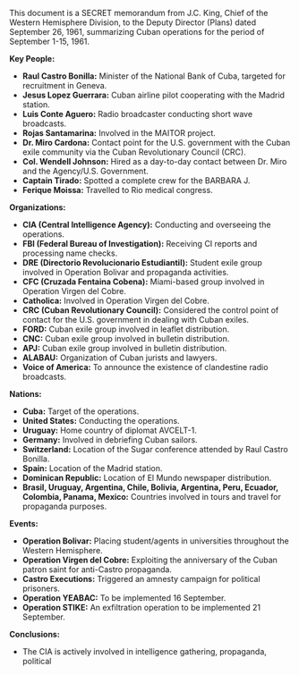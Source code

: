 This document is a SECRET memorandum from J.C. King, Chief of the Western Hemisphere Division, to the Deputy Director (Plans) dated September 26, 1961, summarizing Cuban operations for the period of September 1-15, 1961.

**Key People:**

*   **Raul Castro Bonilla:** Minister of the National Bank of Cuba, targeted for recruitment in Geneva.
*   **Jesus Lopez Guerrara:** Cuban airline pilot cooperating with the Madrid station.
*   **Luis Conte Aguero:** Radio broadcaster conducting short wave broadcasts.
*   **Rojas Santamarina:** Involved in the MAITOR project.
*   **Dr. Miro Cardona:** Contact point for the U.S. government with the Cuban exile community via the Cuban Revolutionary Council (CRC).
*   **Col. Wendell Johnson:** Hired as a day-to-day contact between Dr. Miro and the Agency/U.S. Government.
*   **Captain Tirado:** Spotted a complete crew for the BARBARA J.
*   **Ferique Moissa:** Travelled to Rio medical congress.

**Organizations:**

*   **CIA (Central Intelligence Agency):** Conducting and overseeing the operations.
*   **FBI (Federal Bureau of Investigation):** Receiving CI reports and processing name checks.
*   **DRE (Directorio Revolucionario Estudiantil):** Student exile group involved in Operation Bolivar and propaganda activities.
*   **CFC (Cruzada Fentaina Cobena):** Miami-based group involved in Operation Virgen del Cobre.
*   **Catholica:** Involved in Operation Virgen del Cobre.
*   **CRC (Cuban Revolutionary Council):** Considered the control point of contact for the U.S. government in dealing with Cuban exiles.
*   **FORD:** Cuban exile group involved in leaflet distribution.
*   **CNC:** Cuban exile group involved in bulletin distribution.
*   **APJ:** Cuban exile group involved in bulletin distribution.
*   **ALABAU:** Organization of Cuban jurists and lawyers.
*   **Voice of America:** To announce the existence of clandestine radio broadcasts.

**Nations:**

*   **Cuba:** Target of the operations.
*   **United States:** Conducting the operations.
*   **Uruguay:** Home country of diplomat AVCELT-1.
*   **Germany:** Involved in debriefing Cuban sailors.
*   **Switzerland:** Location of the Sugar conference attended by Raul Castro Bonilla.
*   **Spain:** Location of the Madrid station.
*   **Dominican Republic:** Location of El Mundo newspaper distribution.
*   **Brasil, Uruguay, Argentina, Chile, Bolivia, Argentina, Peru, Ecuador, Colombia, Panama, Mexico:** Countries involved in tours and travel for propaganda purposes.

**Events:**

*   **Operation Bolivar:** Placing student/agents in universities throughout the Western Hemisphere.
*   **Operation Virgen del Cobre:** Exploiting the anniversary of the Cuban patron saint for anti-Castro propaganda.
*   **Castro Executions:** Triggered an amnesty campaign for political prisoners.
*   **Operation YEABAC:** To be implemented 16 September.
*   **Operation STIKE:** An exfiltration operation to be implemented 21 September.

**Conclusions:**

*   The CIA is actively involved in intelligence gathering, propaganda, political